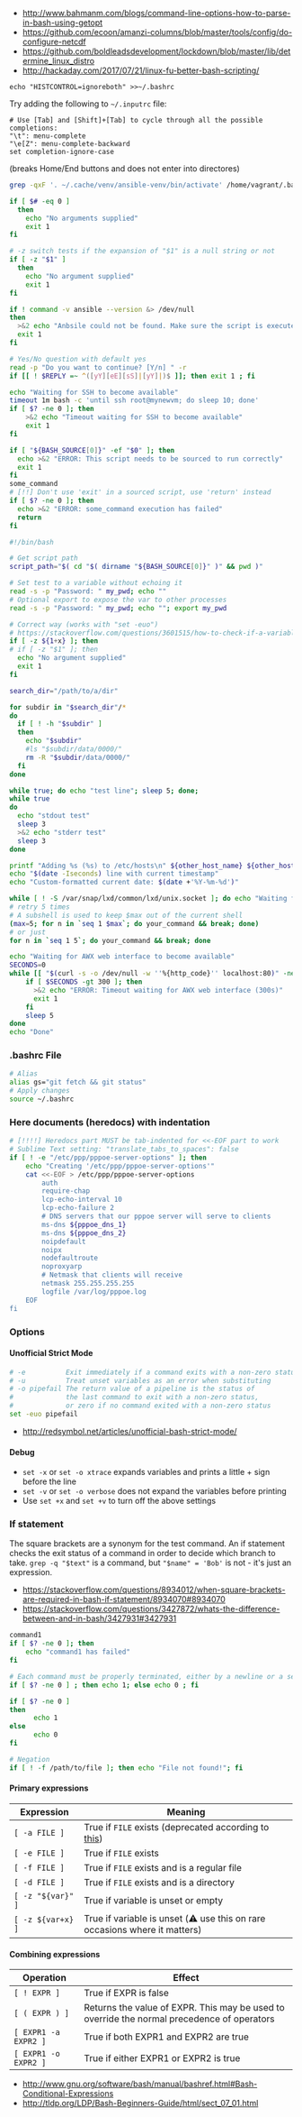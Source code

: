 * http://www.bahmanm.com/blogs/command-line-options-how-to-parse-in-bash-using-getopt
* https://github.com/ecoon/amanzi-columns/blob/master/tools/config/do-configure-netcdf
* https://github.com/boldleadsdevelopment/lockdown/blob/master/lib/determine_linux_distro
* http://hackaday.com/2017/07/21/linux-fu-better-bash-scripting/

```shell
echo "HISTCONTROL=ignoreboth" >>~/.bashrc
```


Try adding the following to `~/.inputrc` file:
```
# Use [Tab] and [Shift]+[Tab] to cycle through all the possible completions:
"\t": menu-complete
"\e[Z": menu-complete-backward
set completion-ignore-case
```
(breaks Home/End buttons and does not enter into directores)


```bash
grep -qxF '. ~/.cache/venv/ansible-venv/bin/activate' /home/vagrant/.bashrc || echo -e '\\n. ~/.cache/venv/ansible-venv/bin/activate\\n' >>/home/vagrant/.bashrc

if [ $# -eq 0 ]
  then
    echo "No arguments supplied"
    exit 1
fi

# -z switch tests if the expansion of "$1" is a null string or not
if [ -z "$1" ]
  then
    echo "No argument supplied"
    exit 1
fi

if ! command -v ansible --version &> /dev/null
then
  >&2 echo "Anbsile could not be found. Make sure the script is executed in a proper virtualenv"
  exit 1
fi

# Yes/No question with default yes
read -p "Do you want to continue? [Y/n] " -r
if [[ ! $REPLY =~ ^([yY][eE][sS]|[yY]|)$ ]]; then exit 1 ; fi

echo "Waiting for SSH to become available"
timeout 1m bash -c 'until ssh root@mynewvm; do sleep 10; done'
if [ $? -ne 0 ]; then
    >&2 echo "Timeout waiting for SSH to become available"
    exit 1
fi

if [ "${BASH_SOURCE[0]}" -ef "$0" ]; then
  echo >&2 "ERROR: This script needs to be sourced to run correctly"
  exit 1
fi
some_command
# [!!] Don't use 'exit' in a sourced script, use 'return' instead
if [ $? -ne 0 ]; then
  echo >&2 "ERROR: some_command execution has failed"
  return
fi

```

```bash
#!/bin/bash

# Get script path
script_path="$( cd "$( dirname "${BASH_SOURCE[0]}" )" && pwd )"

# Set test to a variable without echoing it
read -s -p "Password: " my_pwd; echo ""
# Optional export to expose the var to other processes
read -s -p "Password: " my_pwd; echo ""; export my_pwd

# Correct way (works with "set -euo")
# https://stackoverflow.com/questions/3601515/how-to-check-if-a-variable-is-set-in-bash/13864829#13864829
if [ -z ${1+x} ]; then
# if [ -z "$1" ]; then
  echo "No argument supplied"
  exit 1
fi

search_dir="/path/to/a/dir"

for subdir in "$search_dir"/*
do
  if [ ! -h "$subdir" ]
  then
    echo "$subdir"
    #ls "$subdir/data/0000/"
    rm -R "$subdir/data/0000/"
  fi
done

while true; do echo "test line"; sleep 5; done;
while true
do
  echo "stdout test"
  sleep 3
  >&2 echo "stderr test"
  sleep 3
done

```

```bash
printf "Adding %s (%s) to /etc/hosts\n" ${other_host_name} ${other_host_ip}
echo "$(date -Iseconds) line with current timestamp"
echo "Custom-formatted current date: $(date +'%Y-%m-%d')"
```

```bash
while [ ! -S /var/snap/lxd/common/lxd/unix.socket ]; do echo "Waiting for LXD socket..."; sleep 0.2; done;
# retry 5 times
# A subshell is used to keep $max out of the current shell
(max=5; for n in `seq 1 $max`; do your_command && break; done)
# or just
for n in `seq 1 5`; do your_command && break; done

echo "Waiting for AWX web interface to become available"
SECONDS=0
while [[ "$(curl -s -o /dev/null -w ''%{http_code}'' localhost:80)" -ne "200" ]]; do
    if [ $SECONDS -gt 300 ]; then
      >&2 echo "ERROR: Timeout waiting for AWX web interface (300s)"
      exit 1
    fi
    sleep 5
done
echo "Done"
```

### .bashrc File

```bash
# Alias
alias gs="git fetch && git status"
# Apply changes
source ~/.bashrc
```

### Here documents (heredocs) with indentation

```bash
# [!!!!] Heredocs part MUST be tab-indented for <<-EOF part to work
# Sublime Text setting: "translate_tabs_to_spaces": false
if [ ! -e "/etc/ppp/pppoe-server-options" ]; then
	echo "Creating '/etc/ppp/pppoe-server-options'"
	cat <<-EOF > /etc/ppp/pppoe-server-options
		auth
		require-chap
		lcp-echo-interval 10
		lcp-echo-failure 2
		# DNS servers that our pppoe server will serve to clients 
		ms-dns ${pppoe_dns_1}
		ms-dns ${pppoe_dns_2}
		noipdefault
		noipx
		nodefaultroute
		noproxyarp
		# Netmask that clients will receive
		netmask 255.255.255.255
		logfile /var/log/pppoe.log
	EOF
fi
```

### Options
#### Unofficial Strict Mode
```bash
# -e          Exit immediately if a command exits with a non-zero status
# -u          Treat unset variables as an error when substituting
# -o pipefail The return value of a pipeline is the status of
#             the last command to exit with a non-zero status,
#             or zero if no command exited with a non-zero status
set -euo pipefail
```
* http://redsymbol.net/articles/unofficial-bash-strict-mode/
#### Debug
* `set -x` or `set -o xtrace` expands variables and prints a little + sign before the line
* `set -v` or `set -o verbose` does not expand the variables before printing
* Use `set +x` and `set +v` to turn off the above settings

### If statement
The square brackets are a synonym for the test command. An if statement checks the exit status of a command in order to decide which branch to take. `grep -q "$text"` is a command, but `"$name" = 'Bob'` is not - it's just an expression.
* https://stackoverflow.com/questions/8934012/when-square-brackets-are-required-in-bash-if-statement/8934070#8934070
* https://stackoverflow.com/questions/3427872/whats-the-difference-between-and-in-bash/3427931#3427931

```bash
command1
if [ $? -ne 0 ]; then
    echo "command1 has failed"
fi

# Each command must be properly terminated, either by a newline or a semi-colon
if [ $? -ne 0 ] ; then echo 1; else echo 0 ; fi

if [ $? -ne 0 ]
then
      echo 1
else
      echo 0
fi

# Negation
if [ ! -f /path/to/file ]; then echo "File not found!"; fi
```
#### Primary expressions
| Expression        | Meaning                                     |
|-------------------|---------------------------------------------|
| `[ -a FILE ]`     | True if `FILE` exists (deprecated according to [this](https://stackoverflow.com/a/321352)) |
| `[ -e FILE ]`	    | True if `FILE` exists                       |
| `[ -f FILE ]`	    | True if `FILE` exists and is a regular file |
| `[ -d FILE ]`	    | True if `FILE` exists and is a directory    |
| `[ -z "${var}" ]` | True if variable is unset or empty          |
| `[ -z ${var+x} ]` | True if variable is unset (:warning: use this on rare occasions where it matters) |

#### Combining expressions

| Operation            | Effect                                 |
|----------------------|----------------------------------------|
| `[ ! EXPR ]`         | True if EXPR is false                  |
| `[ ( EXPR ) ]`       | Returns the value of EXPR. This may be used to override the normal precedence of operators |
| `[ EXPR1 -a EXPR2 ]` |	True if both EXPR1 and EXPR2 are true |
| `[ EXPR1 -o EXPR2 ]` |	True if either EXPR1 or EXPR2 is true |

* http://www.gnu.org/software/bash/manual/bashref.html#Bash-Conditional-Expressions
* http://tldp.org/LDP/Bash-Beginners-Guide/html/sect_07_01.html
